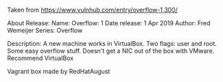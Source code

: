 Taken from https://www.vulnhub.com/entry/overflow-1,300/ 

About Release:
    Name: Overflow: 1
    Date release: 1 Apr 2019
    Author: Fred Wemeijer
    Series: Overflow

Description:
A new machine works in VirtualBox. Two flags: user and root. Some easy overflow stuff.
Doesn't get a NIC out of the box with VMware. Recommend VirtualBox

Vagrant box made by RedHatAugust

